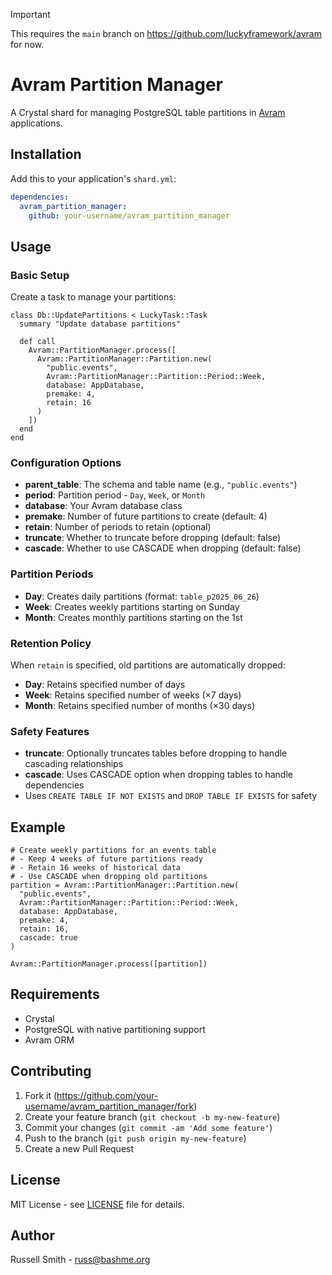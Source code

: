 > [!IMPORTANT]
> This requires the `main` branch on https://github.com/luckyframework/avram for now.

# Avram Partition Manager

A Crystal shard for managing PostgreSQL table partitions in [Avram](https://github.com/luckyframework/avram) applications.

## Installation

Add this to your application's `shard.yml`:

```yaml
dependencies:
  avram_partition_manager:
    github: your-username/avram_partition_manager
```

## Usage

### Basic Setup

Create a task to manage your partitions:

```crystal
class Db::UpdatePartitions < LuckyTask::Task
  summary "Update database partitions"

  def call
    Avram::PartitionManager.process([
      Avram::PartitionManager::Partition.new(
        "public.events",
        Avram::PartitionManager::Partition::Period::Week,
        database: AppDatabase,
        premake: 4,
        retain: 16
      )
    ])
  end
end
```

### Configuration Options

- **parent_table**: The schema and table name (e.g., `"public.events"`)
- **period**: Partition period - `Day`, `Week`, or `Month`
- **database**: Your Avram database class
- **premake**: Number of future partitions to create (default: 4)
- **retain**: Number of periods to retain (optional)
- **truncate**: Whether to truncate before dropping (default: false)
- **cascade**: Whether to use CASCADE when dropping (default: false)

### Partition Periods

- **Day**: Creates daily partitions (format: `table_p2025_06_26`)
- **Week**: Creates weekly partitions starting on Sunday
- **Month**: Creates monthly partitions starting on the 1st

### Retention Policy

When `retain` is specified, old partitions are automatically dropped:

- **Day**: Retains specified number of days
- **Week**: Retains specified number of weeks (×7 days)
- **Month**: Retains specified number of months (×30 days)

### Safety Features

- **truncate**: Optionally truncates tables before dropping to handle cascading relationships
- **cascade**: Uses CASCADE option when dropping tables to handle dependencies
- Uses `CREATE TABLE IF NOT EXISTS` and `DROP TABLE IF EXISTS` for safety

## Example

```crystal
# Create weekly partitions for an events table
# - Keep 4 weeks of future partitions ready
# - Retain 16 weeks of historical data
# - Use CASCADE when dropping old partitions
partition = Avram::PartitionManager::Partition.new(
  "public.events",
  Avram::PartitionManager::Partition::Period::Week,
  database: AppDatabase,
  premake: 4,
  retain: 16,
  cascade: true
)

Avram::PartitionManager.process([partition])
```

## Requirements

- Crystal
- PostgreSQL with native partitioning support
- Avram ORM

## Contributing

1. Fork it (<https://github.com/your-username/avram_partition_manager/fork>)
2. Create your feature branch (`git checkout -b my-new-feature`)
3. Commit your changes (`git commit -am 'Add some feature'`)
4. Push to the branch (`git push origin my-new-feature`)
5. Create a new Pull Request

## License

MIT License - see [LICENSE](LICENSE) file for details.

## Author

Russell Smith - russ@bashme.org
